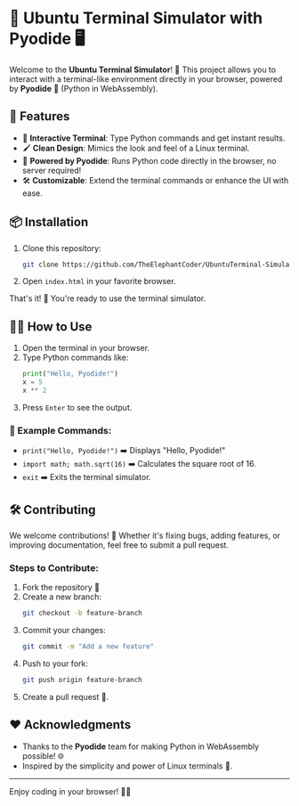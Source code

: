 # 🐧 Ubuntu Terminal Simulator with Pyodide 🖥️

Welcome to the **Ubuntu Terminal Simulator**! 🎉 This project allows you to interact with a terminal-like environment directly in your browser, powered by **Pyodide** 🐍 (Python in WebAssembly).

## 🌟 Features
- 🚀 **Interactive Terminal**: Type Python commands and get instant results.
- 🖌️ **Clean Design**: Mimics the look and feel of a Linux terminal.
- 🧠 **Powered by Pyodide**: Runs Python code directly in the browser, no server required!
- 🛠️ **Customizable**: Extend the terminal commands or enhance the UI with ease.

## 📦 Installation
1. Clone this repository:
   ```bash
   git clone https://github.com/TheElephantCoder/UbuntuTerminal-Simulator.git
   ```
2. Open `index.html` in your favorite browser.

That's it! 🎉 You're ready to use the terminal simulator.

## 🧑‍💻 How to Use
1. Open the terminal in your browser.
2. Type Python commands like:
   ```python
   print("Hello, Pyodide!")
   x = 5
   x ** 2
   ```
3. Press `Enter` to see the output.

### 🔑 Example Commands:
- `print("Hello, Pyodide!")` ➡️ Displays "Hello, Pyodide!"
- `import math; math.sqrt(16)` ➡️ Calculates the square root of 16.
- `exit` ➡️ Exits the terminal simulator.

## 🛠️ Contributing
We welcome contributions! 👐 Whether it's fixing bugs, adding features, or improving documentation, feel free to submit a pull request.

### Steps to Contribute:
1. Fork the repository 🍴
2. Create a new branch:
   ```bash
   git checkout -b feature-branch
   ```
3. Commit your changes:
   ```bash
   git commit -m "Add a new feature"
   ```
4. Push to your fork:
   ```bash
   git push origin feature-branch
   ```
5. Create a pull request 📩.

## ❤️ Acknowledgments
- Thanks to the **Pyodide** team for making Python in WebAssembly possible! 🌐
- Inspired by the simplicity and power of Linux terminals 🐧.

---

Enjoy coding in your browser! 🚀✨
